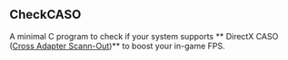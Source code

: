 ## CheckCASO

A minimal C program to check if your system supports ** DirectX CASO ([Cross Adapter Scann-Out](https://devblogs.microsoft.com/directx/optimizing-hybrid-laptop-performance-with-cross-adapter-scan-out-caso/))** to boost your in-game FPS.